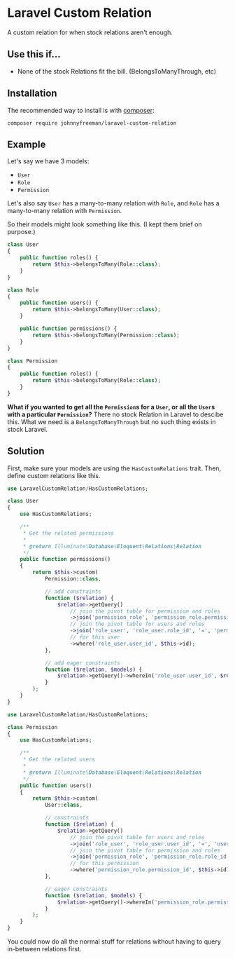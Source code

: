 # Laravel Custom Relation

A custom relation for when stock relations aren't enough.

## Use this if...

* None of the stock Relations fit the bill. (BelongsToManyThrough, etc)

## Installation

The recommended way to install is with [composer](http://getcomposer.org/):

```shell
composer require johnnyfreeman/laravel-custom-relation
```

## Example

Let's say we have 3 models:

- `User`
- `Role`
- `Permission`

Let's also say `User` has a many-to-many relation with `Role`, and `Role` has a many-to-many relation with `Permission`. 

So their models might look something like this. (I kept them brief on purpose.)

```php
class User
{
    public function roles() {
        return $this->belongsToMany(Role::class);
    }
}
```
```php
class Role
{
    public function users() {
        return $this->belongsToMany(User::class);
    }

    public function permissions() {
        return $this->belongsToMany(Permission::class);
    }
}
```
```php
class Permission
{
    public function roles() {
        return $this->belongsToMany(Role::class);
    }
}
```

**What if you wanted to get all the `Permission`s for a `User`, or all the `User`s with a particular `Permission`?** There no stock Relation in Laravel to descibe this. What we need is a `BelongsToManyThrough` but no such thing exists in stock Laravel.

## Solution

First, make sure your models are using the `HasCustomRelations` trait. Then, define custom relations like this.

```php
use LaravelCustomRelation/HasCustomRelations;

class User
{
    use HasCustomRelations;

    /**
     * Get the related permissions
     *
     * @return Illuminate\Database\Eloquent\Relations\Relation
     */
    public function permissions()
    {
        return $this->custom(
            Permission::class,

            // add constraints
            function ($relation) {
                $relation->getQuery()
                    // join the pivot table for permission and roles
                    ->join('permission_role', 'permission_role.permission_id', '=', 'permissions.id')
                    // join the pivot table for users and roles
                    ->join('role_user', 'role_user.role_id', '=', 'permission_role.role_id')
                    // for this user
                    ->where('role_user.user_id', $this->id);
            },

            // add eager constraints
            function ($relation, $models) {
                $relation->getQuery()->whereIn('role_user.user_id', $relation->getKeys($models));
            }
        );
    }
}
```

```php
use LaravelCustomRelation/HasCustomRelations;

class Permission
{
    use HasCustomRelations;

    /**
     * Get the related users
     *
     * @return Illuminate\Database\Eloquent\Relations\Relation
     */
    public function users()
    {
        return $this->custom(
            User::class,

            // constraints
            function ($relation) {
                $relation->getQuery()
                    // join the pivot table for users and roles
                    ->join('role_user', 'role_user.user_id', '=', 'users.id')
                    // join the pivot table for permission and roles
                    ->join('permission_role', 'permission_role.role_id', '=', 'role_user.role_id')
                    // for this permission
                    ->where('permission_role.permission_id', $this->id);
            },

            // eager constraints
            function ($relation, $models) {
                $relation->getQuery()->whereIn('permission_role.permission_id', $relation->getKeys($models));
            }
        );
    }
}
```

You could now do all the normal stuff for relations without having to query in-between relations first.